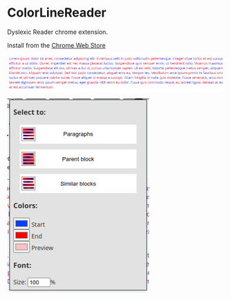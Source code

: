 # ColorLineReader
Dyslexic Reader chrome extension.

Install from the [Chrome Web Store](https://chrome.google.com/webstore/detail/colorlinereader/cabihfbdbdbfgejpinhogkhaabljgahe)

![](https://raw.githubusercontent.com/maximt/ColorLineReader/main/docs/text.png)

![](https://raw.githubusercontent.com/maximt/ColorLineReader/main/docs/page.png)
